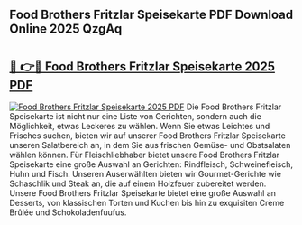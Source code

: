 ## Food Brothers Fritzlar Speisekarte PDF Download Online 2025 QzgAq

# <h2><a href="http://gc7fxp.nevu.top/?p=Food+Brothers+Fritzlar+Speisekarte">🔗 👉🔴 Food Brothers Fritzlar Speisekarte 2025 PDF</a></h2>

[![Food Brothers Fritzlar Speisekarte 2025 PDF](https://i.imgur.com/dBaPXMq.png)](http://gc7fxp.nevu.top/?p=Food+Brothers+Fritzlar+Speisekarte)
Die Food Brothers Fritzlar Speisekarte ist nicht nur eine Liste von Gerichten, sondern auch die Möglichkeit, etwas Leckeres zu wählen. Wenn Sie etwas Leichtes und Frisches suchen, bieten wir auf unserer Food Brothers Fritzlar Speisekarte unseren Salatbereich an, in dem Sie aus frischen Gemüse- und Obstsalaten wählen können. Für Fleischliebhaber bietet unsere Food Brothers Fritzlar Speisekarte eine große Auswahl an Gerichten: Rindfleisch, Schweinefleisch, Huhn und Fisch. Unseren Auserwählten bieten wir Gourmet-Gerichte wie Schaschlik und Steak an, die auf einem Holzfeuer zubereitet werden. Unsere Food Brothers Fritzlar Speisekarte bietet eine große Auswahl an Desserts, von klassischen Torten und Kuchen bis hin zu exquisiten Crème Brûlée und Schokoladenfuufus.
